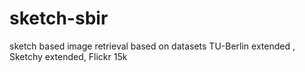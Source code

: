 # sketch-sbir
sketch based image retrieval based on datasets TU-Berlin extended , Sketchy extended, Flickr 15k
